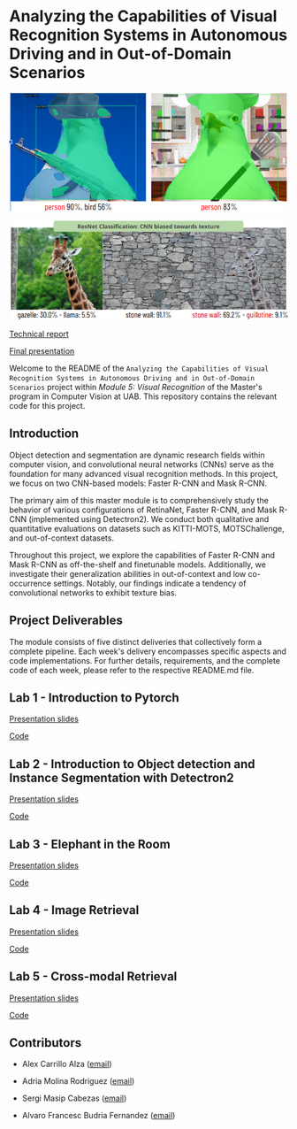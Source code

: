 # Analyzing the Capabilities of Visual Recognition Systems in Autonomous Driving and in Out-of-Domain Scenarios

![Alt text](/imgs/bird.png "")

![Alt text](/imgs/texture.png "")

[Technical report](https://www.overleaf.com/read/wczvtbgkzmtz)

[Final presentation](https://docs.google.com/presentation/d/1jS4Ydrra-toQ_fmQwdTkZ_Q3XWInqgFt3ttHvXt8ryc/edit?usp=sharing)

Welcome to the README of the `Analyzing the Capabilities of Visual Recognition Systems in Autonomous Driving and in Out-of-Domain Scenarios` project within _Module 5: Visual Recognition_ of the Master's program in Computer Vision at UAB. This repository contains the relevant code for this project.

## Introduction

Object detection and segmentation are dynamic research fields within computer vision, and convolutional neural networks (CNNs) serve as the foundation for many advanced visual recognition methods. In this project, we focus on two CNN-based models: Faster R-CNN and Mask R-CNN.

The primary aim of this master module is to comprehensively study the behavior of various configurations of RetinaNet, Faster R-CNN, and Mask R-CNN (implemented using Detectron2). We conduct both qualitative and quantitative evaluations on datasets such as KITTI-MOTS, MOTSChallenge, and out-of-context datasets.

Throughout this project, we explore the capabilities of Faster R-CNN and Mask R-CNN as off-the-shelf and finetunable models. Additionally, we investigate their generalization abilities in out-of-context and low co-occurrence settings. Notably, our findings indicate a tendency of convolutional networks to exhibit texture bias.

## Project Deliverables
The module consists of five distinct deliveries that collectively form a complete pipeline. Each week's delivery encompasses specific aspects and code implementations. For further details, requirements, and the complete code of each week, please refer to the respective README.md file.


## Lab 1 - Introduction to Pytorch

[Presentation slides](https://docs.google.com/presentation/d/1N0aDFoihjSk5I_r0FaBP8MKEkNiQIScsjYzAy7u0WtA/edit?usp=sharing)

[Code](week1/readme.md)



## Lab 2 - Introduction to Object detection and Instance Segmentation with Detectron2

[Presentation slides](https://docs.google.com/presentation/d/1C0G-nqxH_7CE-lY5INbEw5qNCo7IHPPgs7JmohEAivA/edit?usp=sharing)

[Code](week2/readme.md)


## Lab 3 - Elephant in the Room

[Presentation slides](https://docs.google.com/presentation/d/1fATsuFsUoD_CjUBYmI8Pr8WGOHp-kMw_m_ujcg-kkGQ/edit?usp=sharing)

[Code](week3/readme.md)


## Lab 4 - Image Retrieval

[Presentation slides](https://docs.google.com/presentation/d/1Nc-LMoexcwWQh2YC-LRhskNEfGTeSG66W5IjuYabq2U/edit?usp=sharing)

[Code](week4/readme.md)


## Lab 5 - Cross-modal Retrieval

[Presentation slides](https://docs.google.com/presentation/d/1gfIFUH8qz5ue8yad1Zp9mZdpseCHdp4RkYCZdrdq--A/edit?usp=sharing)

[Code](week5/readme.md)



## Contributors

- Alex Carrillo Alza ([email](mailto:21alexth@gmail.com))

- Adria Molina Rodriguez ([email](mailto:amolina@cvc.uab.cat))

- Sergi Masip Cabezas ([email](mailto:sergi.masip@autonoma.cat))

- Alvaro Francesc Budria Fernandez ([email](mailto:alvaro.francesc.budria@estudiantat.upc.edu))
